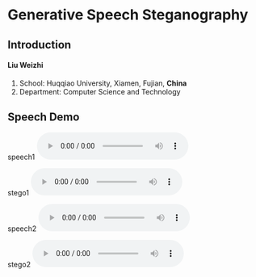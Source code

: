 # Generative Speech Steganography

## Introduction
#### Liu Weizhi
1. School: Huqqiao University, Xiamen, Fujian, **China**
2. Department: Computer Science and Technology

## Speech Demo
speech1
<audio controls>
  <source src="speech/ljs_speech10.wav"> 
</audio>

stego1
<audio controls>
  <source src="speech/ljs_stego10.wav">
</audio>

speech2
<audio controls>
  <source src="speech/ljs_speech20.wav">  
</audio>

stego2
<audio controls>
  <source src="speech/ljs_stego20.wav">  
</audio>
